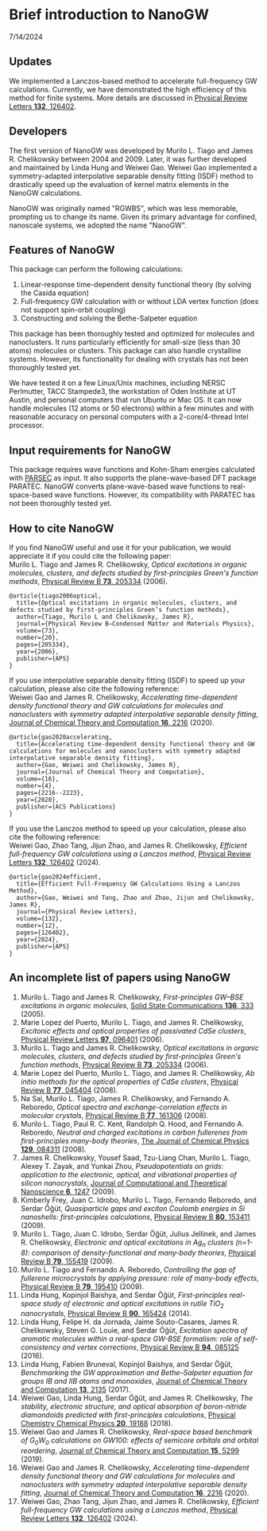 # Brief introduction to NanoGW

7/14/2024

## Updates
We implemented a Lanczos-based method to accelerate full-frequency GW calculations. Currently, we have demonstrated the high efficiency of this method for finite systems. More details are discussed in [Physical Review Letters **132**, 126402](https://doi.org/10.1103/PhysRevLett.132.126402).

## Developers
The first version of NanoGW was developed by Murilo L. Tiago and James R. Chelikowsky between 2004 and 2009. Later, it was further developed and maintained by Linda Hung and Weiwei Gao. Weiwei Gao implemented a symmetry-adapted interpolative separable density fitting (ISDF) method to drastically speed up the evaluation of kernel matrix elements in the NanoGW calculations.  

NanoGW was originally named "RGWBS", which was less memorable, prompting us to change its name. Given its primary advantage for confined, nanoscale systems, we adopted the name "NanoGW".

## Features of NanoGW
This package can perform the following calculations:
1.	Linear-response time-dependent density functional theory (by solving the Casida equation)
2.	Full-frequency GW calculation with or without LDA vertex function (does not support spin-orbit coupling)
3.	Constructing and solving the Bethe-Salpeter equation
	
This package has been thoroughly tested and optimized for molecules and nanoclusters. It runs particularly efficiently for small-size (less than 30 atoms) molecules or clusters. This package can also handle crystalline systems. However, its functionality for dealing with crystals has not been thoroughly tested yet.

We have tested it on a few Linux/Unix machines, including NERSC Perlmutter, TACC Stampede3, the workstation of Oden Institute at UT Austin, and personal computers that run Ubuntu or Mac OS. It can now handle molecules (12 atoms or 50 electrons) within a few minutes and with reasonable accuracy on personal computers with a 2-core/4-thread Intel processor. 

## Input requirements for NanoGW
This package requires wave functions and Kohn-Sham energies calculated with [PARSEC](https://github.com/PARSEC-real-space-code/PARSEC) as input. It also supports the plane-wave-based DFT package PARATEC. NanoGW converts plane-wave-based wave functions to real-space-based wave functions. However, its compatibility with PARATEC has not been thoroughly tested yet.

## How to cite NanoGW
If you find NanoGW useful and use it for your publication, we would appreciate it if you could cite the following paper:  
Murilo L. Tiago and James R. Chelikowsky, *Optical excitations in organic molecules, clusters, and defects studied by first-principles Green's function methods*, [Physical Review B **73**, 205334](https://doi.org/10.1103/PhysRevB.73.205334) (2006).
```
@article{tiago2006optical,
  title={Optical excitations in organic molecules, clusters, and defects studied by first-principles Green’s function methods},
  author={Tiago, Murilo L and Chelikowsky, James R},
  journal={Physical Review B—Condensed Matter and Materials Physics},
  volume={73},
  number={20},
  pages={205334},
  year={2006},
  publisher={APS}
}
```
If you use interpolative separable density fitting (ISDF) to speed up your calculation, please also cite the following reference:  
Weiwei Gao and James R. Chelikowsky, *Accelerating time-dependent density functional theory and GW calculations for molecules and nanoclusters with symmetry adapted interpolative separable density fitting*, [Journal of Chemical Theory and Computation **16**, 2216](https://doi.org/10.1021/acs.jctc.9b01025) (2020).
```
@article{gao2020accelerating,
  title={Accelerating time-dependent density functional theory and GW calculations for molecules and nanoclusters with symmetry adapted interpolative separable density fitting},
  author={Gao, Weiwei and Chelikowsky, James R},
  journal={Journal of Chemical Theory and Computation},
  volume={16},
  number={4},
  pages={2216--2223},
  year={2020},
  publisher={ACS Publications}
}
```
If you use the Lanczos method to speed up your calculation, please also cite the following reference:  
Weiwei Gao, Zhao Tang, Jijun Zhao, and James R. Chelikowsky, *Efficient full-frequency GW calculations using a Lanczos method*, [Physical Review Letters **132**, 126402](https://doi.org/10.1103/PhysRevLett.132.126402) (2024).
```
@article{gao2024efficient,
  title={Efficient Full-Frequency GW Calculations Using a Lanczos Method},
  author={Gao, Weiwei and Tang, Zhao and Zhao, Jijun and Chelikowsky, James R},
  journal={Physical Review Letters},
  volume={132},
  number={12},
  pages={126402},
  year={2024},
  publisher={APS}
}
```

## An incomplete list of papers using NanoGW
1.  Murilo L. Tiago and James R. Chelikowsky, *First-principles GW–BSE excitations in organic molecules*, [Solid State Communications **136**, 333](https://doi.org/10.1016/j.ssc.2005.08.012) (2005).
2.  Marie Lopez del Puerto, Murilo L. Tiago, and James R. Chelikowsky, *Excitonic effects and optical properties of passivated CdSe clusters*, [Physical Review Letters **97**, 096401](https://doi.org/10.1103/PhysRevLett.97.096401) (2006).
3.  Murilo L. Tiago and James R. Chelikowsky, *Optical excitations in organic molecules, clusters, and defects studied by first-principles Green's function methods*, [Physical Review B **73**, 205334](https://doi.org/10.1103/PhysRevB.73.205334) (2006).
4.  Marie Lopez del Puerto, Murilo L. Tiago, and James R. Chelikowsky, *Ab initio methods for the optical properties of CdSe clusters*, [Physical Review B **77**, 045404](https://doi.org/10.1103/PhysRevB.77.045404) (2008).
5.  Na Sai, Murilo L. Tiago, James R. Chelikowsky, and Fernando A. Reboredo, *Optical spectra and exchange-correlation effects in molecular crystals*, [Physical Review B **77**, 161306](https://doi.org/10.1103/PhysRevB.77.161306) (2008).
6.  Murilo L. Tiago, Paul R. C. Kent, Randolph Q. Hood, and Fernando A. Reboredo, *Neutral and charged excitations in carbon fullerenes from first-principles many-body theories*, [The Journal of Chemical Physics **129**, 084311](https://doi.org/10.1063/1.2973627) (2008).
7.  James R. Chelikowsky, Yousef Saad, Tzu-Liang Chan, Murilo L. Tiago, Alexey T. Zayak, and Yunkai Zhou, *Pseudopotentials on grids: application to the electronic, optical, and vibrational properties of silicon nanocrystals*, [Journal of Computational and Theoretical Nanoscience **6**, 1247](https://doi.org/10.1166/jctn.2009.1173) (2009).
8.  Kimberly Frey, Juan C. Idrobo, Murilo L. Tiago, Fernando Reboredo, and Serdar Öğüt, *Quasiparticle gaps and exciton Coulomb energies in Si nanoshells: first-principles calculations*, [Physical Review B **80**, 153411](https://doi.org/10.1103/PhysRevB.80.153411) (2009).
9.  Murilo L. Tiago, Juan C. Idrobo, Serdar Öğüt, Julius Jellinek, and James R. Chelikowsky, *Electronic and optical excitations in Ag<sub>n</sub> clusters (n=1-8): comparison of density-functional and many-body theories*, [Physical Review B **79**, 155419](https://doi.org/10.1103/PhysRevB.79.155419) (2009).
10. Murilo L. Tiago and Fernando A. Reboredo, *Controlling the gap of fullerene microcrystals by applying pressure: role of many-body effects*, [Physical Review B **79**, 195410](https://doi.org/10.1103/PhysRevB.79.195410) (2009).
11. Linda Hung, Kopinjol Baishya, and Serdar Öğüt, *First-principles real-space study of electronic and optical excitations in rutile TiO<sub>2</sub> nanocrystals*, [Physical Review B **90**, 165424](https://doi.org/10.1103/PhysRevB.90.165424) (2014).
12. Linda Hung, Felipe H. da Jornada, Jaime Souto-Casares, James R. Chelikowsky, Steven G. Louie, and Serdar Öğüt, *Excitation spectra of aromatic molecules within a real-space GW-BSE formalism: role of self-consistency and vertex corrections*, [Physical Review B **94**, 085125](https://doi.org/10.1103/PhysRevB.94.085125) (2016).
13. Linda Hung, Fabien Bruneval, Kopinjol Baishya, and Serdar Öğüt, *Benchmarking the GW approximation and Bethe–Salpeter equation for groups IB and IIB atoms and monoxides*, [Journal of Chemical Theory and Computation **13**, 2135](https://doi.org/10.1021/acs.jctc.7b00123) (2017).
14. Weiwei Gao, Linda Hung, Serdar Öğüt, and James R. Chelikowsky, *The stability, electronic structure, and optical absorption of boron-nitride diamondoids predicted with first-principles calculations*, [Physical Chemistry Chemical Physics **20**, 19188](https://doi.org/10.1039/C8CP02377H) (2018).
15. Weiwei Gao and James R. Chelikowsky, *Real-space based benchmark of G<sub>0</sub>W<sub>0</sub> calculations on GW100: effects of semicore orbitals and orbital reordering*, [Journal of Chemical Theory and Computation **15**, 5299](https://doi.org/10.1021/acs.jctc.9b00520) (2019).
16. Weiwei Gao and James R. Chelikowsky, *Accelerating time-dependent density functional theory and GW calculations for molecules and nanoclusters with symmetry adapted interpolative separable density fitting*, [Journal of Chemical Theory and Computation **16**, 2216](https://doi.org/10.1021/acs.jctc.9b01025) (2020).
17. Weiwei Gao, Zhao Tang, Jijun Zhao, and James R. Chelikowsky, *Efficient full-frequency GW calculations using a Lanczos method*, [Physical Review Letters **132**, 126402](https://doi.org/10.1103/PhysRevLett.132.126402) (2024).

